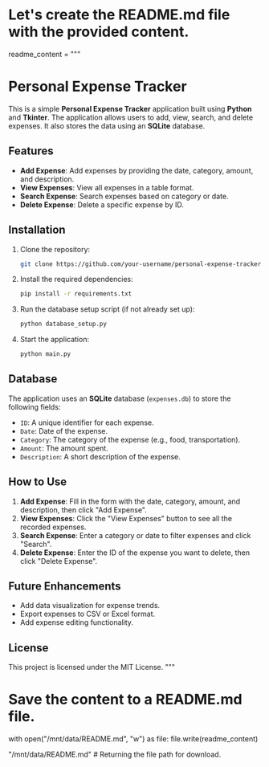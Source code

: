 # Let's create the README.md file with the provided content.
readme_content = """
# Personal Expense Tracker

This is a simple **Personal Expense Tracker** application built using **Python** and **Tkinter**. The application allows users to add, view, search, and delete expenses. It also stores the data using an **SQLite** database.

## Features

- **Add Expense**: Add expenses by providing the date, category, amount, and description.
- **View Expenses**: View all expenses in a table format.
- **Search Expense**: Search expenses based on category or date.
- **Delete Expense**: Delete a specific expense by ID.

## Installation

1. Clone the repository:
    ```bash
    git clone https://github.com/your-username/personal-expense-tracker.git
    ```

2. Install the required dependencies:
    ```bash
    pip install -r requirements.txt
    ```

3. Run the database setup script (if not already set up):
    ```bash
    python database_setup.py
    ```

4. Start the application:
    ```bash
    python main.py
    ```

## Database

The application uses an **SQLite** database (`expenses.db`) to store the following fields:
- `ID`: A unique identifier for each expense.
- `Date`: Date of the expense.
- `Category`: The category of the expense (e.g., food, transportation).
- `Amount`: The amount spent.
- `Description`: A short description of the expense.

## How to Use

1. **Add Expense**: Fill in the form with the date, category, amount, and description, then click "Add Expense".
2. **View Expenses**: Click the "View Expenses" button to see all the recorded expenses.
3. **Search Expense**: Enter a category or date to filter expenses and click "Search".
4. **Delete Expense**: Enter the ID of the expense you want to delete, then click "Delete Expense".

## Future Enhancements

- Add data visualization for expense trends.
- Export expenses to CSV or Excel format.
- Add expense editing functionality.

## License

This project is licensed under the MIT License.
"""

# Save the content to a README.md file.
with open("/mnt/data/README.md", "w") as file:
    file.write(readme_content)

"/mnt/data/README.md"  # Returning the file path for download.
